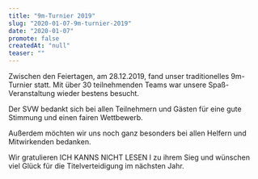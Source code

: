 ```yaml
---
title: "9m-Turnier 2019"
slug: "2020-01-07-9m-turnier-2019"
date: "2020-01-07"
promote: false
createdAt: "null"
teaser: ""
---
```

Zwischen den Feiertagen, am 28.12.2019, fand unser traditionelles 9m-Turnier statt. Mit über 30 teilnehmenden Teams war unsere Spaß-Veranstaltung wieder bestens besucht.


Der SVW bedankt sich bei allen Teilnehmern und Gästen für eine gute Stimmung und einen fairen Wettbewerb.


Außerdem möchten wir uns noch ganz besonders bei allen Helfern und Mitwirkenden bedanken.


Wir gratulieren ICH KANNS NICHT LESEN l zu ihrem Sieg und wünschen viel Glück für die Titelverteidigung im nächsten Jahr.
